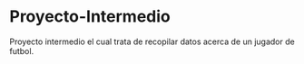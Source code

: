 # Proyecto-Intermedio
Proyecto intermedio el cual trata de recopilar datos acerca de un jugador de futbol.
